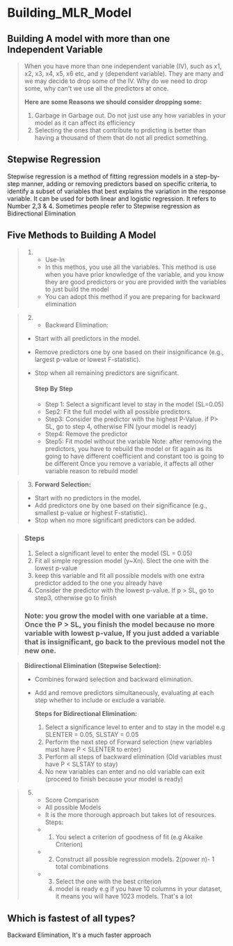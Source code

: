 # Building_MLR_Model

## Building A model with more than one Independent Variable
> When you have more than one independent variable (IV), such as x1, x2, x3, x4, x5, x6 etc, and y (dependent variable). They are many and we may decide to drop some of the IV.
> Why do we need to drop some, why can't we use all the predictors at once.
> 
> __Here are some Reasons we should consider dropping some:__
> 1. Garbage in Garbage out. Do not just use any how variables in your model as it can affect its efficiency
> 2. Selecting the ones that contribute to prdicting is better than having a thousand of them that do not all predict something.

## Stepwise Regression
Stepwise regression is a method of fitting regression models in a step-by-step manner, adding or removing predictors based on specific criteria, to identify a subset of variables that best explains the variation in the response variable. It can be used for both linear and logistic regression. It refers to Number 2,3 & 4. Sometimes people refer to Stepwise regression as Bidirectional Elimination

## Five Methods to Building A Model
> 1. + Use-In
>    + In this methos, you use all the variables. This method is use when you have prior knowledge of the variable, and you know they are good predictors or you are provided with the variables to just build the model
>    + You can adopt this method if you are preparing for backward elimination

> 2. + Backward Elimination:
> + Start with all predictors in the model.
> + Remove predictors one by one based on their insignificance (e.g., largest p-value or lowest F-statistic).
> + Stop when all remaining predictors are significant.
>   
>      #### Step By Step
>      + Step 1: Select a significant level to stay in the model (SL=0.05)
>      + Sep2: Fit the full model with all possible predictors. 
>      + Step3: Consider the predictor with the highest P-Value. if P> SL, go to step 4, otherwise FIN (your model is ready)
>      + Step4: Remove the predictor
>      + Step5: Fit model without the variable
>        Note: after removing the predictors, you have to rebuild the model or fit again as its going to have different coefficient and constant too is going to be different
>        Once you remove a variable, it affects all other variable reason to rebuild model

> 3. __Forward Selection:__
> + Start with no predictors in the model.
> + Add predictors one by one based on their significance (e.g., smallest p-value or highest F-statistic).
> + Stop when no more significant predictors can be added.

> ### Steps
> 1. Select a significant level to enter the model (SL = 0.05)
> 2. Fit all simple regression model (y~Xn). Slect the one with the lowest p-value
> 3. keep this variable and fit all possible models with one extra predictor added to the one you already have
> 4. Consider the predictor with the lowest p-value. If p > SL, go to step3, otherwise go to finish
> 
> ### Note: you grow the model with one variable at a time. Once the P > SL, you finish the model because no more variable with lowest p-value, If you just added a variable that is insignificant, go back to the previous model not the new one.

> __Bidirectional Elimination (Stepwise Selection):__
> + Combines forward selection and backward elimination.
> + Add and remove predictors simultaneously, evaluating at each step whether to include or exclude a variable.
>   
>   __Steps for Bidirectional Elimination:__
>   1. Select a significance level to enter and to stay in the model e.g SLENTER = 0.05, SLSTAY = 0.05
>   2. Perform the next step of Forward selection (new variables must have P < SLENTER to enter)
>   3. Perform all steps of backward elimination (Old variables must have P < SLSTAY to stay)
>   4. No new variables can enter and no old variable can exit (proceed to finish because your model is ready)


> 5. + Score Comparison
>    + All possible Models
>    + It is the more thorough approach but takes lot of resources.
>    Steps:
>    + 1. You select a criterion of goodness of fit (e.g Akaike Criterion)
>    + 2. Construct all possible regression models. 2(power n)- 1 total combinations
>    + 3. Select the one with the best criterion
>      4. model is ready e.g if you have 10 columns in your dataset, it means you will have 1023 models. That's a lot


## Which is fastest of all types?
Backward Elimination, It's a much faster approach

